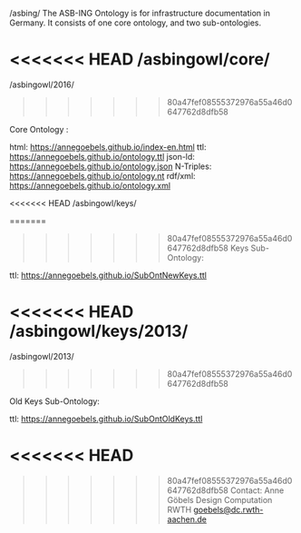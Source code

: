 /asbing/
The ASB-ING Ontology is for infrastructure documentation in Germany.
It consists of one core ontology, and two sub-ontologies.


<<<<<<< HEAD
/asbingowl/core/
=======
/asbingowl/2016/
>>>>>>> 80a47fef08555372976a55a46d0647762d8dfb58

Core Ontology :

html: https://annegoebels.github.io/index-en.html
ttl: https://annegoebels.github.io/ontology.ttl
json-ld: https://annegoebels.github.io/ontology.json
N-Triples: https://annegoebels.github.io/ontology.nt
rdf/xml: https://annegoebels.github.io/ontology.xml

<<<<<<< HEAD
/asbingowl/keys/

=======
>>>>>>> 80a47fef08555372976a55a46d0647762d8dfb58
Keys Sub-Ontology:

ttl: https://annegoebels.github.io/SubOntNewKeys.ttl


<<<<<<< HEAD
/asbingowl/keys/2013/
=======
/asbingowl/2013/
>>>>>>> 80a47fef08555372976a55a46d0647762d8dfb58

Old Keys Sub-Ontology:

ttl: https://annegoebels.github.io/SubOntOldKeys.ttl



<<<<<<< HEAD
=======


>>>>>>> 80a47fef08555372976a55a46d0647762d8dfb58
Contact:
Anne Göbels
Design Computation RWTH
goebels@dc.rwth-aachen.de
